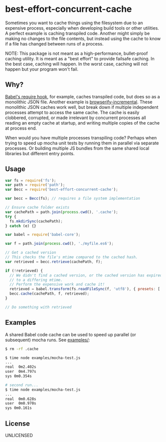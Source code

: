 best-effort-concurrent-cache
============================

Sometimes you want to cache things using the filesystem due to an expensive process, especially when developing build tools or other utilities. A perfect example is caching transpiled code. Another might simply be making no changes to the file contents, but instead using the cache to know if a file has changed between runs of a process.

NOTE: This package is not meant as a high-performance, bullet-proof caching utility. It is meant as a "best effort" to provide failsafe caching. In the best case, caching will happen. In the worst case, caching will not happen but your program won't fail.

Why?
----

[Babel's require hook](https://babeljs.io/docs/usage/require/#environment-variables), for example, caches transpiled code, but does so as a monolithic JSON file. Another example is [browserify-incremental](https://www.npmjs.com/package/browserify-incremental). These monolithic JSON caches work well, but break down if multiple independent processes attempt to access the same cache. The cache is easily clobbered, corrupted, or made irrelevant by concurrent processes all reading an empty cache at startup, and writing multiple copies of the cache at process end.

When would you have multiple processes transpiling code? Perhaps when trying to speed up mocha unit tests by running them in parallel via separate processes. Or building multiple JS bundles from the same shared local libraries but different entry points.

Usage
-----

```js
var fs = require('fs');
var path = require('path');
var Becc = require('best-effort-concurrent-cache');

var becc = Becc(fs); // requires a file system implementation

// Ensure cache folder exists
var cachePath = path.join(process.cwd(), '.cache');
try {
  fs.mkdirSync(cachePath);
} catch (e) {}

var babel = require('babel-core');

var f = path.join(process.cwd(), './myfile.es6');

// Get a cached version
// This checks the file's mtime compared to the cached hash.
var retrieved = becc.retrieve(cachePath, f);

if (!retrieved) {
  // We didn't find a cached version, or the cached version has expired due
  // to a differing mtime.
  // Perform the expensive work and cache it!
  retrieved = babel.transform(fs.readFileSync(f, 'utf8'), { presets: ['es2015'] }).code;
  becc.cache(cachePath, f, retrieved);
}

// Do something with retrieved
```

Examples
--------

A shared Babel code cache can be used to speed up parallel (or subsequent) mocha runs. See [examples/](examples/):

```sh
$ rm -rf .cache

$ time node examples/mocha-test.js
...
real  0m2.402s
user  0m4.797s
sys 0m0.354s

# second run...
$ time node examples/mocha-test.js
...
real  0m0.628s
user  0m0.970s
sys 0m0.161s
```


License
-------

UNLICENSED
